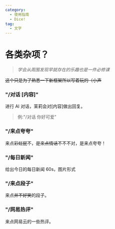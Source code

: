 ```yaml
---
category:
  - 使用指南
  - Dice!
tag:
  - 文字
---
```


# 各类杂项？

> _学会从周围发现早就存在的乐趣也是一件必修课_

~~这个只是为了熟悉一下新框架所以写着玩的（小声~~

### "/对话 [内容]"

进行 AI 对话，茉莉会对[内容]做出回复。

> 例:"/对话 你好可爱"

### "/来点夸夸"

来点~~彩虹屁~~不，~~是来点情话~~不不不对，是来点夸夸！

### "/每日新闻"

给出今日的每日新闻 60s，图片形式

### "/来点段子"

来点~~并不好笑~~的段子。

### "/网易热评"

来点网易云的一些热评。
